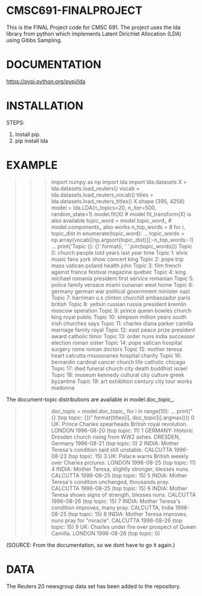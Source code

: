 CMSC691-FINALPROJECT
====================

This is the FINAL Project code for CMSC 691.
The project uses the lda library from python which implements Latent Dirichlet Allocation (LDA) using Gibbs Sampling.

DOCUMENTATION
=============
https://pypi.python.org/pypi/lda

INSTALLATION
============
 
STEPS:
1. Install pip.
2. pip install lda

EXAMPLE
=======

>>> import numpy as np
>>> import lda
>>> import lda.datasets
>>> X = lda.datasets.load_reuters()
>>> vocab = lda.datasets.load_reuters_vocab()
>>> titles = lda.datasets.load_reuters_titles()
>>> X.shape
(395, 4258)
>>> model = lda.LDA(n_topics=20, n_iter=500, random_state=1)
>>> model.fit(X)  # model.fit_transform(X) is also available
>>> topic_word = model.topic_word_  # model.components_ also works
>>> n_top_words = 8
>>> for i, topic_dist in enumerate(topic_word):
...     topic_words = np.array(vocab)[np.argsort(topic_dist)][:-n_top_words:-1]
...     print('Topic {}: {}'.format(i, ' '.join(topic_words)))
Topic 0: church people told years last year time
Topic 1: elvis music fans york show concert king
Topic 2: pope trip mass vatican poland health john
Topic 3: film french against france festival magazine quebec
Topic 4: king michael romania president first service romanian
Topic 5: police family versace miami cunanan west home
Topic 6: germany german war political government minister nazi
Topic 7: harriman u.s clinton churchill ambassador paris british
Topic 8: yeltsin russian russia president kremlin moscow operation
Topic 9: prince queen bowles church king royal public
Topic 10: simpson million years south irish churches says
Topic 11: charles diana parker camilla marriage family royal
Topic 12: east peace prize president award catholic timor
Topic 13: order nuns india successor election roman sister
Topic 14: pope vatican hospital surgery rome roman doctors
Topic 15: mother teresa heart calcutta missionaries hospital charity
Topic 16: bernardin cardinal cancer church life catholic chicago
Topic 17: died funeral church city death buddhist israel
Topic 18: museum kennedy cultural city culture greek byzantine
Topic 19: art exhibition century city tour works madonna

The document-topic distributions are available in model.doc_topic_.

>>> doc_topic = model.doc_topic_
>>> for i in range(10):
...     print("{} (top topic: {})".format(titles[i], doc_topic[i].argmax()))
0 UK: Prince Charles spearheads British royal revolution. LONDON 1996-08-20 (top topic: 11)
1 GERMANY: Historic Dresden church rising from WW2 ashes. DRESDEN, Germany 1996-08-21 (top topic: 0)
2 INDIA: Mother Teresa's condition said still unstable. CALCUTTA 1996-08-23 (top topic: 15)
3 UK: Palace warns British weekly over Charles pictures. LONDON 1996-08-25 (top topic: 11)
4 INDIA: Mother Teresa, slightly stronger, blesses nuns. CALCUTTA 1996-08-25 (top topic: 15)
5 INDIA: Mother Teresa's condition unchanged, thousands pray. CALCUTTA 1996-08-25 (top topic: 15)
6 INDIA: Mother Teresa shows signs of strength, blesses nuns. CALCUTTA 1996-08-26 (top topic: 15)
7 INDIA: Mother Teresa's condition improves, many pray. CALCUTTA, India 1996-08-25 (top topic: 15)
8 INDIA: Mother Teresa improves, nuns pray for "miracle". CALCUTTA 1996-08-26 (top topic: 15)
9 UK: Charles under fire over prospect of Queen Camilla. LONDON 1996-08-26 (top topic: 0)

(SOURCE: From the documentation, so we dont have to go it again.)

DATA
====

The Reuters 20 newsgroup data set has been added to the repository.

